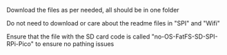 Download the files as per needed, all should be in one folder

Do not need to download or care about the readme files in "SPI" and "Wifi"

Ensure that the file with the SD card code is called "no-OS-FatFS-SD-SPI-RPi-Pico" to ensure no pathing issues
